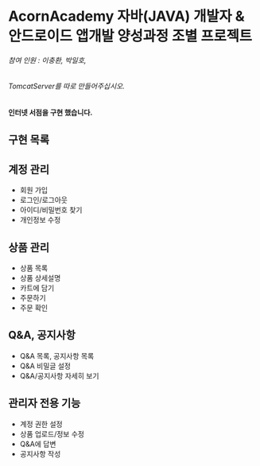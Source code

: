 AcornAcademy 자바(JAVA) 개발자 & 안드로이드 앱개발 양성과정
조별 프로젝트
=====
###### 참여 인원 : 이충환, 박일호, 

###### TomcatServer를 따로 만들어주십시오.

#### 인터넷 서점을 구현 했습니다.

## 구현 목록

계정 관리
-----------
- 회원 가입
- 로그인/로그아웃
- 아이디/비밀번호 찾기
- 개인정보 수정

상품 관리
-----------
- 상품 목록
- 상품 상세설명
- 카트에 담기
- 주문하기
- 주문 확인

Q&A, 공지사항
-----------
- Q&A 목록, 공지사항 목록
- Q&A 비밀글 설정
- Q&A/공지사항 자세히 보기

관리자 전용 기능
-----------
- 계정 권한 설정
- 상품 업로드/정보 수정
- Q&A에 답변
- 공지사항 작성
